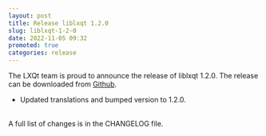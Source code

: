 ```yaml
---
layout: post
title: Release liblxqt 1.2.0
slug: liblxqt-1-2-0
date: 2022-11-05 09:32
promoted: true
categories: release
---
```


The LXQt team is proud to announce the release of liblxqt 1.2.0.
The release can be downloaded from [Github](https://github.com/lxqt/liblxqt/releases).

 * Updated translations and bumped version to 1.2.0.

<br/>
A full list of changes is in the CHANGELOG file.
<br/>
